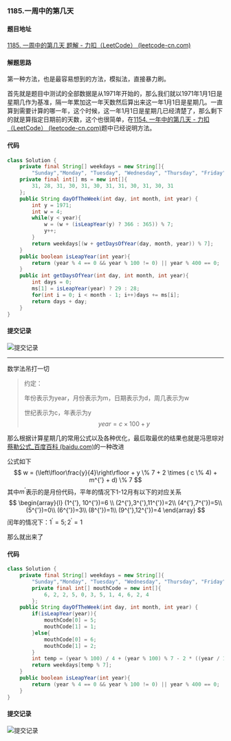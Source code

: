 ### 1185.一周中的第几天

#### 题目地址

[1185. 一周中的第几天 题解 - 力扣（LeetCode） (leetcode-cn.com)](https://leetcode-cn.com/problems/day-of-the-week/)

#### 解题思路

第一种方法，也是最容易想到的方法，模拟法，直接暴力刷。

首先就是题目中测试的全部数据是从1971年开始的，那么我们就以1971年1月1日是星期几作为基准，隔一年累加这一年天数然后算出来这一年1月1日是星期几。一直算到需要计算的哪一年，这个时候，这一年1月1日是星期几已经清楚了，那么剩下的就是算指定日期前的天数，这个也很简单，在[1154. 一年中的第几天 - 力扣（LeetCode） (leetcode-cn.com)](https://leetcode-cn.com/problems/day-of-the-year/)题中已经说明方法。

#### 代码

```java
class Solution {
    private final String[] weekdays = new String[]{
        "Sunday","Monday", "Tuesday", "Wednesday", "Thursday", "Friday", "Saturday"};
    private final int[] ms = new int[]{
        31, 28, 31, 30, 31, 30, 31, 31, 30, 31, 30, 31
    };
    public String dayOfTheWeek(int day, int month, int year) {
        int y = 1971;
        int w = 4;
        while(y < year){
            w = (w + (isLeapYear(y) ? 366 : 365)) % 7;
            y++;
        }
        return weekdays[(w + getDaysOfYear(day, month, year)) % 7];
    }
    public boolean isLeapYear(int year){
        return (year % 4 == 0 && year % 100 != 0) || year % 400 == 0;
    }
    public int getDaysOfYear(int day, int month, int year){
        int days = 0;
        ms[1] = isLeapYear(year) ? 29 : 28;
        for(int i = 0; i < month - 1; i++)days += ms[i];
        return days + day;
    }
}
```

#### 提交记录

![提交记录](https://gitee.com/QingShanxl/pictures/raw/master/img//image-20220103012955569.png)

---

数学法吊打一切

> 约定：
>
> 年份表示为year，月份表示为m，日期表示为d，周几表示为w
>
> 世纪表示为c，年表示为y
> $$
> year = c \times 100 + y
> $$

那么根据计算星期几的常用公式以及各种优化，最后取最优的结果也就是冯思琮对[蔡勒公式_百度百科 (baidu.com)](https://baike.baidu.com/item/蔡勒公式/10491767)的一种改进

公式如下
$$
w = (\left\lfloor\frac{y}{4}\right\rfloor + y \% 7 + 2 \times ( c \% 4) + m^{'} + d) \% 7
$$
其中$m^{'}$表示的是月份代码，平年的情况下1-12月有以下的对应关系
$$
\begin{array}{l}
(1^{'}, 10^{'})=6 \\
(2^{'},3^{'},11^{'})=2\\
(4^{'},7^{'})=5\\
(5^{'})=0\\
(6^{'})=3\\
(8^{'})=1\\
(9^{'},12^{'})=4
\end{array}
$$
闰年的情况下：$1^{'} = 5; 2^{'} = 1$

那么就出来了

#### 代码

```java
class Solution {
    private final String[] weekdays = new String[]{
        "Sunday","Monday", "Tuesday", "Wednesday", "Thursday", "Friday", "Saturday"};
        private final int[] mouthCode = new int[]{
            6, 2, 2, 5, 0, 3, 5, 1, 4, 6, 2, 4
        };
    public String dayOfTheWeek(int day, int month, int year) {
        if(isLeapYear(year)){
            mouthCode[0] = 5;
            mouthCode[1] = 1;
        }else{
            mouthCode[0] = 6;
            mouthCode[1] = 2;
        }
        int temp = (year % 100) / 4 + (year % 100) % 7 - 2 * ((year / 100) % 4) + mouthCode[month - 1] + day;
        return weekdays[temp % 7];
    }
    public boolean isLeapYear(int year){
        return (year % 4 == 0 && year % 100 != 0) || year % 400 == 0;
    }
}
```

#### 提交记录

![提交记录](https://gitee.com/QingShanxl/pictures/raw/master/img//image-20220103011535056.png)


